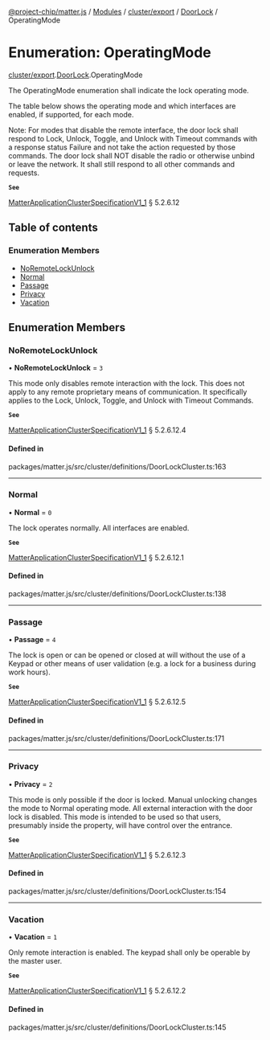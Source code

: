 [@project-chip/matter.js](../README.md) / [Modules](../modules.md) / [cluster/export](../modules/cluster_export.md) / [DoorLock](../modules/cluster_export.DoorLock.md) / OperatingMode

# Enumeration: OperatingMode

[cluster/export](../modules/cluster_export.md).[DoorLock](../modules/cluster_export.DoorLock.md).OperatingMode

The OperatingMode enumeration shall indicate the lock operating mode.

The table below shows the operating mode and which interfaces are enabled, if supported, for each mode.

Note: For modes that disable the remote interface, the door lock shall respond to Lock, Unlock, Toggle, and
Unlock with Timeout commands with a response status Failure and not take the action requested by those commands.
The door lock shall NOT disable the radio or otherwise unbind or leave the network. It shall still respond to
all other commands and requests.

**`See`**

[MatterApplicationClusterSpecificationV1_1](../interfaces/spec_export.MatterApplicationClusterSpecificationV1_1.md) § 5.2.6.12

## Table of contents

### Enumeration Members

- [NoRemoteLockUnlock](cluster_export.DoorLock.OperatingMode.md#noremotelockunlock)
- [Normal](cluster_export.DoorLock.OperatingMode.md#normal)
- [Passage](cluster_export.DoorLock.OperatingMode.md#passage)
- [Privacy](cluster_export.DoorLock.OperatingMode.md#privacy)
- [Vacation](cluster_export.DoorLock.OperatingMode.md#vacation)

## Enumeration Members

### NoRemoteLockUnlock

• **NoRemoteLockUnlock** = ``3``

This mode only disables remote interaction with the lock. This does not apply to any remote proprietary
means of communication. It specifically applies to the Lock, Unlock, Toggle, and Unlock with Timeout
Commands.

**`See`**

[MatterApplicationClusterSpecificationV1_1](../interfaces/spec_export.MatterApplicationClusterSpecificationV1_1.md) § 5.2.6.12.4

#### Defined in

packages/matter.js/src/cluster/definitions/DoorLockCluster.ts:163

___

### Normal

• **Normal** = ``0``

The lock operates normally. All interfaces are enabled.

**`See`**

[MatterApplicationClusterSpecificationV1_1](../interfaces/spec_export.MatterApplicationClusterSpecificationV1_1.md) § 5.2.6.12.1

#### Defined in

packages/matter.js/src/cluster/definitions/DoorLockCluster.ts:138

___

### Passage

• **Passage** = ``4``

The lock is open or can be opened or closed at will without the use of a Keypad or other means of user
validation (e.g. a lock for a business during work hours).

**`See`**

[MatterApplicationClusterSpecificationV1_1](../interfaces/spec_export.MatterApplicationClusterSpecificationV1_1.md) § 5.2.6.12.5

#### Defined in

packages/matter.js/src/cluster/definitions/DoorLockCluster.ts:171

___

### Privacy

• **Privacy** = ``2``

This mode is only possible if the door is locked. Manual unlocking changes the mode to Normal operating
mode. All external interaction with the door lock is disabled. This mode is intended to be used so that
users, presumably inside the property, will have control over the entrance.

**`See`**

[MatterApplicationClusterSpecificationV1_1](../interfaces/spec_export.MatterApplicationClusterSpecificationV1_1.md) § 5.2.6.12.3

#### Defined in

packages/matter.js/src/cluster/definitions/DoorLockCluster.ts:154

___

### Vacation

• **Vacation** = ``1``

Only remote interaction is enabled. The keypad shall only be operable by the master user.

**`See`**

[MatterApplicationClusterSpecificationV1_1](../interfaces/spec_export.MatterApplicationClusterSpecificationV1_1.md) § 5.2.6.12.2

#### Defined in

packages/matter.js/src/cluster/definitions/DoorLockCluster.ts:145
